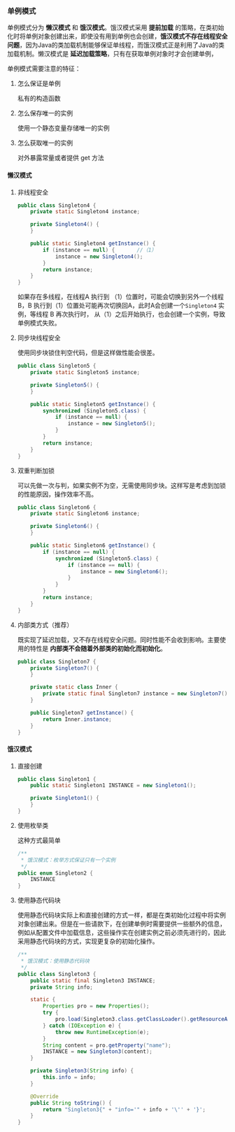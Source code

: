 ### 单例模式

单例模式分为 **懒汉模式** 和 **饿汉模式**。饿汉模式采用  **提前加载** 的策略，在类初始化时将单例对象创建出来，即使没有用到单例也会创建，**饿汉模式不存在线程安全问题**，因为Java的类加载机制能够保证单线程，而饿汉模式正是利用了Java的类加载机制。懒汉模式是 **延迟加载策略**，只有在获取单例对象时才会创建单例，

单例模式需要注意的特征：

1. 怎么保证是单例

   私有的构造函数

2. 怎么保存唯一的实例

   使用一个静态变量存储唯一的实例

3. 怎么获取唯一的实例

   对外暴露常量或者提供 get 方法

#### 懒汉模式

1. 非线程安全

   ```java
   public class Singleton4 {
       private static Singleton4 instance;
   
       private Singleton4() {
       }
   
       public static Singleton4 getInstance() {
           if (instance == null) {       //（1）
               instance = new Singleton4();
           }
           return instance;
       }
   }
   ```

   如果存在多线程，在线程A 执行到 （1）位置时，可能会切换到另外一个线程 B，B 执行到（1）位置处可能再次切换回A，此时A会创建一个`Singleton4` 实例，等线程 B 再次执行时， 从（1）之后开始执行，也会创建一个实例，导致单例模式失败。

2. 同步块线程安全

   使用同步块锁住判空代码，但是这样做性能会很差。

   ```java
   public class Singleton5 {
       private static Singleton5 instance;
   
       private Singleton5() {
       }
   
       public static Singleton5 getInstance() {
           synchronized (Singleton5.class) {
               if (instance == null) {
                   instance = new Singleton5();
               }
           }
           return instance;
       }
   }
   ```

3. 双重判断加锁

   可以先做一次与判，如果实例不为空，无需使用同步块。这样写是考虑到加锁的性能原因，操作效率不高。

   ```java
   public class Singleton6 {
       private static Singleton6 instance;
   
       private Singleton6() {
       }
   
       public static Singleton6 getInstance() {
           if (instance == null) {
               synchronized (Singleton5.class) {
                   if (instance == null) {
                       instance = new Singleton6();
                   }
               }
           }
           return instance;
       }
   }
   
   ```

4. 内部类方式（推荐）

   既实现了延迟加载，又不存在线程安全问题。同时性能不会收到影响。主要使用的特性是 **内部类不会随着外部类的初始化而初始化**。

   ```java
   public class Singleton7 {
       private Singleton7() {
       }
   
       private static class Inner {
           private static final Singleton7 instance = new Singleton7();
       }
   
       public Singleton7 getInstance() {
           return Inner.instance;
       }
   }
   ```

#### 饿汉模式

1. 直接创建

   ```java
   public class Singleton1 {
       public static Singleton1 INSTANCE = new Singleton1();
   
       private Singleton1() {
       }
   }
   ```

2. 使用枚举类

   这种方式最简单

   ```java
   /**
    * 饿汉模式：枚举方式保证只有一个实例
    */
   public enum Singleton2 {
       INSTANCE
   }
   ```

3. 使用静态代码块

   使用静态代码块实际上和直接创建的方式一样，都是在类初始化过程中将实例对象创建出来。但是在一些请款下，在创建单例时需要提供一些额外的信息，例如从配置文件中加载信息，这些操作实在创建实例之前必须先进行的，因此采用静态代码块的方式，实现更复杂的初始化操作。

   ```java
   /**
    * 饿汉模式：使用静态代码块
    */
   public class Singleton3 {
       public static final Singleton3 INSTANCE;
       private String info;
   
       static {
           Properties pro = new Properties();
           try {
               pro.load(Singleton3.class.getClassLoader().getResourceAsStream("singleton/pro.properties"));
           } catch (IOException e) {
               throw new RuntimeException(e);
           }
           String content = pro.getProperty("name");
           INSTANCE = new Singleton3(content);
       }
   
       private Singleton3(String info) {
           this.info = info;
       }
   
       @Override
       public String toString() {
           return "Singleton3{" + "info='" + info + '\'' + '}';
       }
   }
   
   ```

   